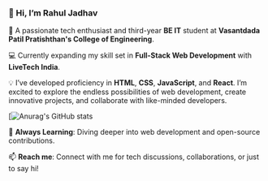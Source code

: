 

### 👋 Hi, I’m Rahul Jadhav

🚀 A passionate tech enthusiast and third-year **BE IT** student at **Vasantdada Patil Pratishthan's College of Engineering**.  

💻 Currently expanding my skill set in **Full-Stack Web Development** with **LiveTech India**. 


💡 I’ve developed proficiency in **HTML**, **CSS**, **JavaScript**, and **React**. I’m excited to explore the endless possibilities of web development, create innovative projects, and collaborate with like-minded developers.

[![Anurag's GitHub stats]( https://github-readme-stats.vercel.app/api?username=RAHULJADHAV-07&show_icons=true&hide=contribs,prs&cache_seconds=86400&theme=dark)

🌱 **Always Learning**: Diving deeper into web development and open-source contributions.

📫 **Reach me**: Connect with me for tech discussions, collaborations, or just to say hi!

 
